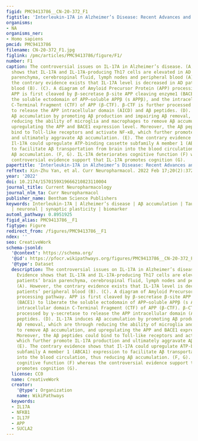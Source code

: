 ```yaml
---
figid: PMC9413786__CN-20-372_F1
figtitle: 'Interleukin-17A in Alzheimer’s Disease: Recent Advances and Controversies'
organisms:
- NA
organisms_ner:
- Homo sapiens
pmcid: PMC9413786
filename: CN-20-372_F1.jpg
figlink: /pmc/articles/PMC9413786/figure/F1/
number: F1
caption: The controversial issues on IL-17A in Alzheimer’s disease. (A, B). Evidence
  shows that IL-17A and IL-17A-producing Th17 cells are elevated in AD patients’ brain
  parenchyma, cerebrospinal fluid, lymph nodes and peripheral blood (A). However,
  the contrary evidence exists that IL-17A level is decreased in AD patients’ peripheral
  blood (B). (C). A diagram of Amyloid Precursor Protein (APP) processing pathway.
  APP is first cleaved by β-secretase β-site APP cleaving enzyme1 (BACE1) to liberate
  the soluble ectodomain of APP—soluble APPβ (s APPβ), and the intracellular domain
  C-Terminal Fragment (CTF) of APP (β-CTF). β-CTF is further processed by γ-secretase
  to release the APP intracellular domain (AICD) and Aβ peptides. (D). IL-17A induces
  Aβ accumulation by promoting Aβ production and impairing Aβ removal, which are through
  reducing the ability of microglia and macrophages to remove Aβ accumulation, and
  upregulating the APP and BACE1 expression level. Moreover, the Aβ peptides could
  bind to Toll-like receptors and activate NF-κB, which further promote IL-17A production
  and ultimately aggravate Aβ accumulation. (E). The contrary evidence shows that
  Il-17A could upregulate ATP-binding cassette subfamily A member 1 (ABCA1) expression
  to facilitate Aβ transportation from brain into the blood circulation, thus reducing
  Aβ accumulation. (F, G). IL-17A deteriorates cognitive function (F) whereas the
  controversial evidence support that IL-17A promotes cognition (G).
papertitle: 'Interleukin-17A in Alzheimer’s Disease: Recent Advances and Controversies.'
reftext: Xin-Zhu Yan, et al. Curr Neuropharmacol. 2022 Feb 17;20(2):372-383.
year: '2022'
doi: 10.2174/1570159X19666210823110004
journal_title: Current Neuropharmacology
journal_nlm_ta: Curr Neuropharmacol
publisher_name: Bentham Science Publishers
keywords: Interleukin-17A | Alzheimer’s disease | Aβ accumulation | Tau hyperphosphorylation
  | neuronal | synaptic plasticity | biomarker
automl_pathway: 0.8951925
figid_alias: PMC9413786__F1
figtype: Figure
redirect_from: /figures/PMC9413786__F1
ndex: ''
seo: CreativeWork
schema-jsonld:
  '@context': https://schema.org/
  '@id': https://pfocr.wikipathways.org/figures/PMC9413786__CN-20-372_F1.html
  '@type': Dataset
  description: The controversial issues on IL-17A in Alzheimer’s disease. (A, B).
    Evidence shows that IL-17A and IL-17A-producing Th17 cells are elevated in AD
    patients’ brain parenchyma, cerebrospinal fluid, lymph nodes and peripheral blood
    (A). However, the contrary evidence exists that IL-17A level is decreased in AD
    patients’ peripheral blood (B). (C). A diagram of Amyloid Precursor Protein (APP)
    processing pathway. APP is first cleaved by β-secretase β-site APP cleaving enzyme1
    (BACE1) to liberate the soluble ectodomain of APP—soluble APPβ (s APPβ), and the
    intracellular domain C-Terminal Fragment (CTF) of APP (β-CTF). β-CTF is further
    processed by γ-secretase to release the APP intracellular domain (AICD) and Aβ
    peptides. (D). IL-17A induces Aβ accumulation by promoting Aβ production and impairing
    Aβ removal, which are through reducing the ability of microglia and macrophages
    to remove Aβ accumulation, and upregulating the APP and BACE1 expression level.
    Moreover, the Aβ peptides could bind to Toll-like receptors and activate NF-κB,
    which further promote IL-17A production and ultimately aggravate Aβ accumulation.
    (E). The contrary evidence shows that Il-17A could upregulate ATP-binding cassette
    subfamily A member 1 (ABCA1) expression to facilitate Aβ transportation from brain
    into the blood circulation, thus reducing Aβ accumulation. (F, G). IL-17A deteriorates
    cognitive function (F) whereas the controversial evidence support that IL-17A
    promotes cognition (G).
  license: CC0
  name: CreativeWork
  creator:
    '@type': Organization
    name: WikiPathways
  keywords:
  - IL17A
  - NFKB1
  - IL17F
  - APP
  - SUCLA2
---
```


